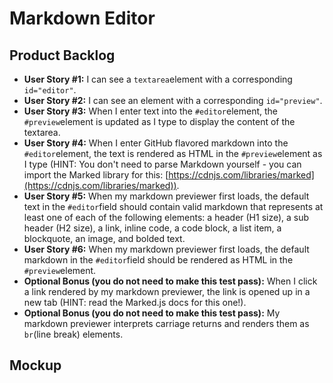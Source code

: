 # Markdown Editor


## Product Backlog

-   **User Story #1:**  I can see a  `textarea`element with a corresponding  `id="editor"`.
-   **User Story #2:**  I can see an element with a corresponding  `id="preview"`.
-   **User Story #3:**  When I enter text into the  `#editor`element, the  `#preview`element is updated as I type to display the content of the textarea.
-   **User Story #4:**  When I enter GitHub flavored markdown into the  `#editor`element, the text is rendered as HTML in the  `#preview`element as I type (HINT: You don't need to parse Markdown yourself - you can import the Marked library for this:  [https://cdnjs.com/libraries/marked](https://cdnjs.com/libraries/marked)).
-   **User Story #5:**  When my markdown previewer first loads, the default text in the  `#editor`field should contain valid markdown that represents at least one of each of the following elements: a header (H1 size), a sub header (H2 size), a link, inline code, a code block, a list item, a blockquote, an image, and bolded text.
-   **User Story #6:**  When my markdown previewer first loads, the default markdown in the  `#editor`field should be rendered as HTML in the  `#preview`element.
-   **Optional Bonus (you do not need to make this test pass):**  When I click a link rendered by my markdown previewer, the link is opened up in a new tab (HINT: read the Marked.js docs for this one!).
-   **Optional Bonus (you do not need to make this test pass):**  My markdown previewer interprets carriage returns and renders them as  `br`(line break) elements.

## Mockup

<!--stackedit_data:
eyJoaXN0b3J5IjpbLTgxNTQyMDU4OCwtMjEwMjU1OTQ3OF19
-->